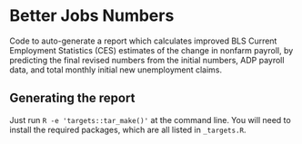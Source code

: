 # Better Jobs Numbers

Code to auto-generate a report which calculates improved BLS Current Employment 
Statistics (CES) estimates of the change in nonfarm payroll, by predicting
the final revised numbers from the initial numbers, ADP payroll data,
and total monthly initial new unemployment claims.

## Generating the report
Just run `R -e 'targets::tar_make()'` at the command line. You will need to
install the required packages, which are all listed in `_targets.R`.
